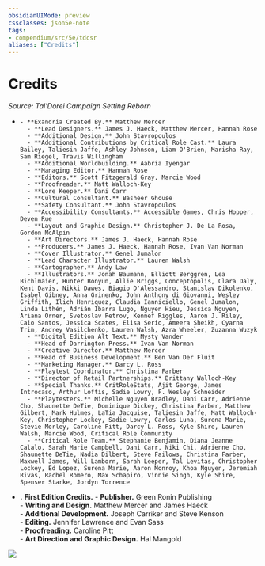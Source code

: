 ```yaml
---
obsidianUIMode: preview
cssclasses: json5e-note
tags:
- compendium/src/5e/tdcsr
aliases: ["Credits"]
---
```

# Credits
*Source: Tal'Dorei Campaign Setting Reborn* 

-     - **Exandria Created By.** Matthew Mercer    
        - **Lead Designers.** James J. Haeck, Matthew Mercer, Hannah Rose    
        - **Additional Design.** John Stavropoulos    
        - **Additional Contributions by Critical Role Cast.** Laura Bailey, Taliesin Jaffe, Ashley Johnson, Liam O'Brien, Marisha Ray, Sam Riegel, Travis Willingham    
        - **Additional Worldbuilding.** Aabria Iyengar    
        - **Managing Editor.** Hannah Rose    
        - **Editors.** Scott Fitzgerald Gray, Marcie Wood    
        - **Proofreader.** Matt Walloch-Key    
        - **Lore Keeper.** Dani Carr    
        - **Cultural Consultant.** Basheer Ghouse    
        - **Safety Consultant.** John Stavropoulos    
        - **Accessibility Consultants.** Accessible Games, Chris Hopper, Deven Rue    
        - **Layout and Graphic Design.** Christopher J. De La Rosa, Gordon McAlpin    
        - **Art Directors.** James J. Haeck, Hannah Rose    
        - **Producers.** James J. Haeck, Hannah Rose, Ivan Van Norman    
        - **Cover Illustrator.** Genel Jumalon    
        - **Lead Character Illustrator.** Lauren Walsh    
        - **Cartographer.** Andy Law    
        - **Illustrators.** Jonah Baumann, Elliott Berggren, Lea Bichlmaier, Hunter Bonyun, Allie Briggs, Conceptopolis, Clara Daly, Kent Davis, Nikki Dawes, Biagio D'Alessandro, Stanislav Dikolenko, Isabel Gibney, Anna Grinenko, John Anthony di Giovanni, Wesley Griffith, Ilich Henriquez, Claudia Ianniciello, Genel Jumalon, Linda Lithén, Adrián Ibarra Lugo, Nguyen Hieu, Jessica Nguyen, Ariana Orner, Svetoslav Petrov, Kennef Riggles, Aaron J. Riley, Caio Santos, Jessica Scates, Elisa Serio, Ameera Sheikh, Cyarna Trim, Andrey Vasilchenko, Lauren Walsh, Azra Wheeler, Zuzanna Wuzyk    
        - **Digital Edition Alt Text.** Mysty Vander    
        - **Head of Darrington Press.** Ivan Van Norman    
        - **Creative Director.** Matthew Mercer    
        - **Head of Business Development.** Ben Van Der Fluit    
        - **Marketing Manager.** Darcy L. Ross    
        - **Playtest Coordinator.** Christina Farber    
        - **Director of Retail Partnerships.** Brittany Walloch-Key    
        - **Special Thanks.** CritRoleStats, Ajit George, James Introcaso, Arthur Loftis, Sadie Lowry, F. Wesley Schneider    
        - **Playtesters.** Michelle Nguyen Bradley, Dani Carr, Adrienne Cho, Shaunette DeTie, Dominique Dickey, Christina Farber, Matthew Gilbert, Mark Hulmes, LaTia Jacquise, Taliesin Jaffe, Matt Walloch-Key, Christopher Lockey, Sadie Lowry, Carlos Luna, Surena Marie, Stevie Morley, Caroline Pitt, Darcy L. Ross, Kyle Shire, Lauren Walsh, Marcie Wood, Critical Role Community    
        - **Critical Role Team.** Stephanie Benjamin, Diana Jeanne Calalo, Sarah Marie Campbell, Dani Carr, Niki Chi, Adrienne Cho, Shaunette DeTie, Nadia Dilbert, Steve Failows, Christina Farber, Maxwell James, Will Lamborn, Sarah Leeper, Tal Levitas, Christopher Lockey, Ed Lopez, Surena Marie, Aaron Monroy, Khoa Nguyen, Jeremiah Rivas, Rachel Romero, Max Schapiro, Vinnie Singh, Kyle Shire, Spenser Starke, Jordyn Torrence    
- **.** **First Edition Credits.**     - **Publisher.** Green Ronin Publishing    
        - **Writing and Design.** Matthew Mercer and James Haeck    
        - **Additional Development.** Joseph Carriker and Steve Kenson    
        - **Editing.** Jennifer Lawrence and Evan Sass    
        - **Proofreading.** Caroline Pitt    
        - **Art Direction and Graphic Design.** Hal Mangold    

![](/3-Mechanics/CLI/books/taldorei-campaign-setting-reborn/img/credits.webp#center)